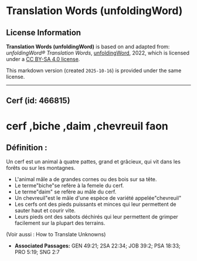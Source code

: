 # Translation Words (unfoldingWord)

## License Information

**Translation Words (unfoldingWord)** is based on and adapted from: _unfoldingWord® Translation Words_, [unfoldingWord](https://unfoldingword.org/utw), 2022, which is licensed under a [CC BY-SA 4.0 license](https://creativecommons.org/licenses/by-sa/4.0/legalcode.en).

This markdown version (created `2025-10-16`) is provided under the same license.



--------------------------------

## Cerf (id: 466815)

cerf ,biche ,daim ,chevreuil faon
=================================

Définition :
------------

Un cerf est un animal à quatre pattes, grand et grâcieux, qui vit dans les forêts ou sur les montagnes.

* L'animal mâle a de grandes cornes ou des bois sur sa tête.
* Le terme"biche"se refère à la femele du cerf.
* Le terme"daim" se refère au mâle du cerf.
* Un chevreuil"est le mâle d'une espèce de variété appelée"chevreuil"
* Les cerfs ont des pieds puissants et minces qui leur permettent de sauter haut et courir vite.
* Leurs pieds ont des sabots déchirés qui leur permettent de grimper facilement sur la plupart des terrains.

(Voir aussi : How to Translate Unknowns)

* **Associated Passages:** GEN 49:21; 2SA 22:34; JOB 39:2; PSA 18:33; PRO 5:19; SNG 2:7

